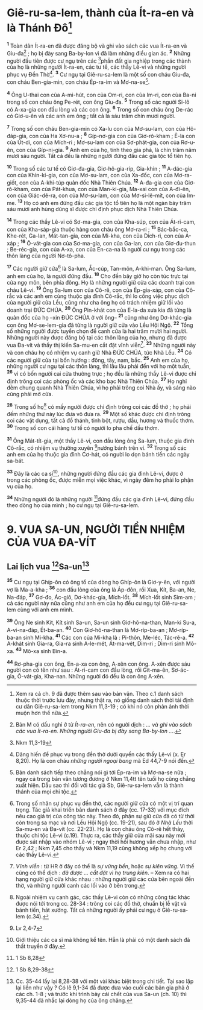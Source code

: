 # Giê-ru-sa-lem, thành của Ít-ra-en và là Thánh Đô[^1]
<sup><b>1</b></sup> Toàn dân Ít-ra-en đã được đăng bộ và ghi vào sách các vua Ít-ra-en và Giu-đa[^2] ; họ bị đày sang Ba-by-lon vì đã làm những điều gian ác. <sup><b>2</b></sup> Những người đầu tiên được cư ngụ trên các [^1*]phần đất gia nghiệp trong các thành của họ là những người Ít-ra-en, các tư tế, các thầy Lê-vi và những người phục vụ Đền Thờ[^3]. <sup><b>3</b></sup> Cư ngụ tại Giê-ru-sa-lem là một số con cháu Giu-đa, con cháu Ben-gia-min, con cháu Ép-ra-im và Mơ-na-se[^4].

<sup><b>4</b></sup> Ông U-thai con của A-mi-hút, con của Om-ri, con của Im-ri, con của Ba-ni trong số con cháu ông Pe-rét, con ông Giu-đa. <sup><b>5</b></sup> Trong số các người Si-lô có A-xa-gia con đầu lòng và các con ông. <sup><b>6</b></sup> Trong số con cháu ông De-rác có Giơ-u-ên và các anh em ông ; tất cả là sáu trăm chín mươi người.

<sup><b>7</b></sup> Trong số con cháu Ben-gia-min có Xa-lu con của Mơ-su-lam, con của Hô-đáp-gia, con của Ha Xơ-nu-a ; <sup><b>8</b></sup> Gíp-nơ-gia con của Giơ-rô-kham ; Ê-la con của Út-di, con của Mích-ri ; Mơ-su-lam con của Sơ-phát-gia, con của Rơ-u-ên, con của Gíp-ni-gia. <sup><b>9</b></sup> Anh em của họ, tính theo gia phả, là chín trăm năm mươi sáu người. Tất cả đều là những người đứng đầu các gia tộc tổ tiên họ.

<sup><b>10</b></sup> Trong số các tư tế có Giơ-đa-gia, Giơ-hô-gia-ríp, Gia-khin ; <sup><b>11</b></sup> A-dác-gia con của Khin-ki-gia, con của Mơ-su-lam, con của Xa-đốc, con của Mơ-ra-giốt, con của A-khi-túp quản đốc Nhà Thiên Chúa. <sup><b>12</b></sup> A-đa-gia con của Giơ-rô-kham, con của Pát-khua, con của Man-ki-gia, Ma-xai con của A-đi-ên, con của Giác-dê-ra, con của Mơ-su-lam, con của Mơ-si-lê-mít, con của Im-me. <sup><b>13</b></sup> Họ có anh em đứng đầu các gia tộc tổ tiên họ là một ngàn bảy trăm sáu mươi anh hùng dũng sĩ được chỉ định phục dịch Nhà Thiên Chúa.

<sup><b>14</b></sup> Trong các thầy Lê-vi có Sơ-ma-gia, con của Kha-súp, con của Át-ri-cam, con của Kha-sáp-gia thuộc hàng con cháu ông Mơ-ra-ri ; <sup><b>15</b></sup> Bác-bắc-ca, Khe-rét, Ga-lan, Mát-tan-gia, con của Mi-kha, con của Dích-ri, con của A-xáp ; <sup><b>16</b></sup> Ô-vát-gia con của Sơ-ma-gia, con của Ga-lan, con của Giơ-đu-thun ; Be-réc-gia, con của A-xa, con của En-ca-na là người cư ngụ trong các thôn làng của người Nơ-tô-pha.

<sup><b>17</b></sup> Các người giữ cửa[^5] là Sa-lum, Ắc-cúp, Tan-môn, A-khi-man. Ông Sa-lum, anh em của họ, là người đứng đầu. <sup><b>18</b></sup> Cho đến bây giờ họ còn túc trực tại cửa ngọ môn, bên phía đông. Họ là những người giữ cửa các doanh trại con cháu Lê-vi. <sup><b>19</b></sup> Ông Sa-lum con của Cô-rê, con của Ép-gia-xáp, con của Cô-rắc và các anh em cùng thuộc gia đình Cô-rắc, thì lo công việc phục dịch của người giữ cửa Lều, cũng như cha ông họ có trách nhiệm giữ lối vào doanh trại ĐỨC CHÚA. <sup><b>20</b></sup> Ông Pin-khát con của E-la-da xưa kia đã từng là quản đốc của họ –xin ĐỨC CHÚA ở với ông– <sup><b>21</b></sup> cũng như ông Dơ-khác-gia con ông Mơ-se-lem-gia đã từng là người giữ cửa vào Lều Hội Ngộ. <sup><b>22</b></sup> Tổng số những người được tuyển chọn để canh cửa là hai trăm mười hai người. Những người này được đăng bộ tại các thôn làng của họ, nhưng đã được vua Đa-vít và thầy thị kiến Sa-mu-en cắt đặt vĩnh viễn[^6]. <sup><b>23</b></sup> Những người này và con cháu họ có nhiệm vụ canh giữ Nhà ĐỨC CHÚA, tức Nhà Lều. <sup><b>24</b></sup> Có các người giữ cửa tại bốn hướng : đông, tây, nam, bắc. <sup><b>25</b></sup> Anh em của họ, những người cư ngụ tại các thôn làng, thì lâu lâu phải đến với họ một tuần, <sup><b>26</b></sup> vì có bốn người cai cửa thường trực ; họ đều là những thầy Lê-vi được chỉ định trông coi các phòng ốc và các kho bạc Nhà Thiên Chúa. <sup><b>27</b></sup> Họ nghỉ đêm chung quanh Nhà Thiên Chúa, vì họ phải trông coi Nhà ấy, và sáng nào cũng phải mở cửa.

<sup><b>28</b></sup> Trong số họ[^7] có mấy người được chỉ định trông coi các đồ thờ ; họ phải đếm những thứ này lúc đưa vô đưa ra. <sup><b>29</b></sup> Một số khác được chỉ định trông coi các vật dụng, tất cả đồ thánh, tinh bột, rượu, dầu, hương và thuốc thơm. <sup><b>30</b></sup> Trong số con cái hàng tư tế có người lo pha chế dầu thơm.

<sup><b>31</b></sup> Ông Mát-tít-gia, một thầy Lê-vi, con đầu lòng ông Sa-lum, thuộc gia đình Cô-rắc, có nhiệm vụ thường xuyên [^2*]nướng bánh trên vỉ. <sup><b>32</b></sup> Trong số các anh em của họ thuộc gia đình Cơ-hát, có người lo dọn bánh tiến các ngày sa-bát.

<sup><b>33</b></sup> Đây là các ca sĩ[^8], những người đứng đầu các gia đình Lê-vi, được ở trong các phòng ốc, được miễn mọi việc khác, vì ngày đêm họ phải lo phận vụ của họ.

<sup><b>34</b></sup> Những người đó là những người [^3*]đứng đầu các gia đình Lê-vi, đứng đầu theo dòng họ của mình ; họ cư ngụ tại Giê-ru-sa-lem.

# 9. VUA SA-UN, NGƯỜI TIỀN NHIỆM CỦA VUA ĐA-VÍT
## Lai lịch vua [^4*]Sa-un[^9]
<sup><b>35</b></sup> Cư ngụ tại Ghíp-ôn có ông tổ của dòng họ Ghíp-ôn là Giơ-y-ên, với người vợ là Ma-a-kha ; <sup><b>36</b></sup> con đầu lòng của ông là Áp-đôn, rồi Xua, Kít, Ba-an, Ne, Na-đáp, <sup><b>37</b></sup> Gơ-đo, Ác-giô, Dơ-khác-gia, Mích-lốt. <sup><b>38</b></sup> Mích-lốt sinh Sim-am ; cả các người này nữa cũng như anh em của họ đều cư ngụ tại Giê-ru-sa-lem cùng với anh em mình.

<sup><b>39</b></sup> Ông Ne sinh Kít, Kít sinh Sa-un, Sa-un sinh Giơ-hô-na-than, Man-ki Su-a, A-vi-na-đáp, Ét-ba-an. <sup><b>40</b></sup> Con Giơ-hô-na-than là Mơ-ríp-ba-an ; Mơ-ríp-ba-an sinh Mi-kha. <sup><b>41</b></sup> Các con của Mi-kha là : Pi-thôn, Me-léc, Tác-rê-a. <sup><b>42</b></sup> A-khát sinh Gia-ra, Gia-ra sinh A-le-mét, Át-ma-vét, Dim-ri ; Dim-ri sinh Mô-xa. <sup><b>43</b></sup> Mô-xa sinh Bin-a.

<sup><b>44</b></sup> Rơ-pha-gia con ông, En-a-xa con ông, A-xên con ông. A-xên được sáu người con có tên như sau : Át-ri-cam con đầu lòng, rồi Gít-ma-ên, Sơ-ác-gia, Ô-vát-gia, Kha-nan. Những người đó đều là con ông A-xên.

[^1]: Xem ra cả ch. 9 đã được thêm sau vào bản văn. Theo c.1 danh sách thuộc thời trước lưu đày, nhưng thật ra, nó giống danh sách thời tái định cư dân Giê-ru-sa-lem trong Nkm 11,3-19 ; có khi nó còn phản ảnh thời muộn hơn thế nữa.
[^2]: Bản M có dấu nghỉ ở từ <i>Ít-ra-en</i>, nên có người dịch : <i>... và ghi vào sách các vua Ít-ra-en. Những người Giu-đa bị đày sang Ba-by-lon ...</i>.
[^3]: Dâng hiến để phục vụ trong đền thờ dưới quyền các thầy Lê-vi (x. Er 8,20). Họ là con cháu <i>những người ngoại bang</i> mà Ed 44,7-9 nói đến.
[^4]: Bản danh sách tiếp theo chẳng nói gì tới Ép-ra-im và Mơ-na-se nữa ; ngay cả trong bản văn tương đương ở Nkm 11,4tt tên tuổi họ cũng chẳng xuất hiện. Dẫu sao thì đối với tác giả Sb, Giê-ru-sa-lem vẫn là thành thánh của mọi chi tộc.
[^5]: Trong số nhân sự phục vụ đền thờ, các người giữ cửa có một vị trí quan trọng. Tác giả khai triển bản danh sách ở đây (cc. 17-33) với mục đích nêu cao giá trị của công tác này. Theo đó, phận sự giữ cửa đã có từ thời còn trong sa mạc và nơi Lều Hội Ngộ (cc. 19-21), sau đó ở <i>Nhà Lều</i> thời Sa-mu-en và Đa-vít (cc. 22-23). Họ là con cháu ông Cô-rê hết thảy, thuộc chi tộc Lê-vi (c.19). Thực ra, các thầy giữ cửa mãi sau này mới được sát nhập vào nhóm Lê-vi ; ngay thời hồi hương vẫn chưa nhập, như Er 2,42 ; Nkm 7,45 cho thấy và Nkm 11,19 cũng không xếp họ chung với các thầy Lê-vi.
[^6]: <i>Vĩnh viễn</i> : từ HR ở đây có thể là <i>sự vững bền</i>, hoặc <i>sự kiên vững</i>. Vì thế cũng có thể dịch : <i>đã được ... cắt đặt vì họ trung kiên</i>. – Xem ra có hai hạng người giữ cửa khác nhau : những người giữ các cửa bên ngoài đền thờ, và những người canh các lối vào ở bên trong.
[^7]: Ngoài nhiệm vụ canh gác, các thầy Lê-vi còn có những công tác khác được nói tới trong cc. 28-34 : trông coi các đồ thờ, chuẩn bị lễ vật và bánh tiến, hát xướng. Tất cả những người ấy phải cư ngụ ở Giê-ru-sa-lem (c.34).
[^8]: Giới thiệu các ca sĩ mà không kể tên. Hẳn là phải có một danh sách đã thất truyền ở đây.
[^9]: Cc. 35-44 lấy lại 8,28-38 với một vài khác biệt trong chi tiết. Tại sao lặp lại liền như vậy ? Có lẽ 9,1-34 đã được đưa vào cuối các bản gia phả ở các ch. 1-8 ; và trước khi trình bày cái chết của vua Sa-un (ch. 10) thì 9,35-44 đã nhắc lại dòng họ của ông chăng.
[^1*]: Nkm 11,3-19
[^2*]: Lv 2,4-7
[^3*]: 1 Sb 8,28
[^4*]: 1 Sb 8,29-38
